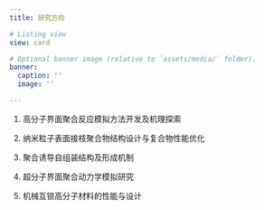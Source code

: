 ```yaml
---
title: 研究方向

# Listing view
view: card

# Optional banner image (relative to `assets/media/` folder).
banner:
  caption: ''
  image: ''

---
```

1. 高分子界面聚合反应模拟方法开发及机理探索

2. 纳米粒子表面接枝聚合物结构设计与复合物性能优化

3. 聚合诱导自组装结构及形成机制

4. 超分子界面聚合动力学模拟研究

5. 机械互锁高分子材料的性能与设计